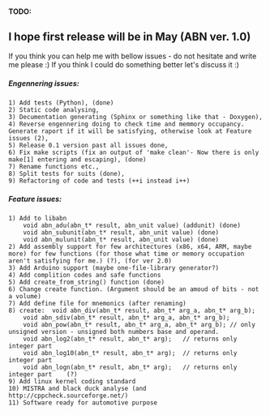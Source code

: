 #### TODO:

## I hope first release will be in May (ABN ver. 1.0)

If you think you can help me with bellow issues - do not hesitate and write me please :)
If you think I could do something better let's discuss it :)

##### Engennering issues:
	1) Add tests (Python), (done)
	2) Static code analysing,
	3) Decumentation generating (Sphinx or something like that - Doxygen),
	4) Reverse engennering doing to check time and memmory occupancy. Generate raport if it will be satisfying, otherwise look at Feature issues (2),
	5) Release 0.1 version past all issues done,
	6) Fix make scripts (fix an output of 'make clean'- Now there is only make[1] entering and escaping), (done)
	7) Rename functions etc.,
	8) Split tests for suits (done),
	9) Refactoring of code and tests (++i instead i++)

##### Feature issues:
	1) Add to libabn
		void abn_adu(abn_t* result, abn_unit value) (addunit) (done)
		void abn_subunit(abn_t* result, abn_unit value) (done)
		void abn_mulunit(abn_t* result, abn_unit value) (done)
	2) Add assembly support for few architectures (x86, x64, ARM, maybe more) for few functions (for those what time or memory occupation aren't satisfying for me.) (?), (for ver 2.0)
	3) Add Arduino support (maybe one-file-library generator?)
	4) Add complition codes and safe functions
	5) Add create_from_string() function (done)
	6) Change create function. (Argument should be an amoud of bits - not a volume)
	7) Add define file for mnemonics (after renaming)
	8) create:	void abn_div(abn_t* result, abn_t* arg_a, abn_t* arg_b);
		void abn_sdiv(abn_t* result, abn_t* arg_a, abn_t* arg_b);
		void abn_pow(abn_t* result, abn_t* arg_a, abn_t* arg_b); // only unsigned version - unsigned both numbers base and operand.
		void abn_log2(abn_t* result, abn_t* arg);	// returns only integer part
		void abn_log10(abn_t* result, abn_t* arg);	// returns only integer part
		void abn_logn(abn_t* result, abn_t* arg);	// returns only integer part	(?)
	9) Add linux kernel coding standard
	10) MISTRA and black duck analyse (and http://cppcheck.sourceforge.net/)
	11) Software ready for automotive purpose
